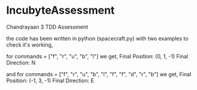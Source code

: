 # IncubyteAssessment
Chandrayaan 3 TDD Assessment

the code has been written in python (spacecraft.py) with two examples to check it's working,

for commands = ["f", "r", "u", "b", "l"]
we get,
Final Position: (0, 1, -1)
Final Direction: N

and for commands = ["f", "r", "u", "b", "l", "f", "f", "d", "r", "b"]
we get,
Final Position: (-1, 3, -1)
Final Direction: E
